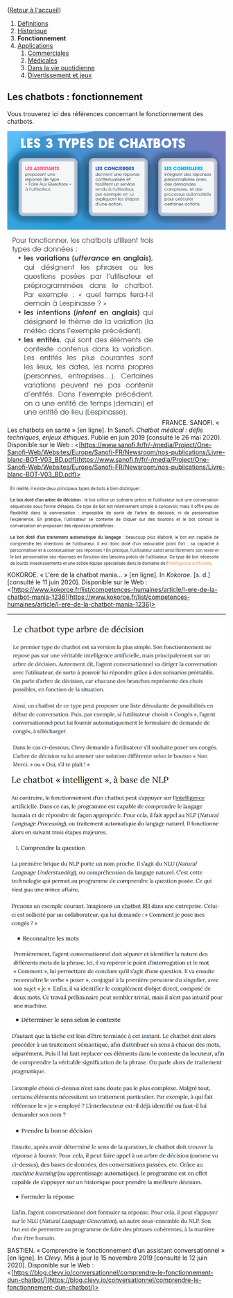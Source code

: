 ([Retour à l'accueil](https://sylviehannon.github.io/chatbot/))
1. [Définitions](definitions.md)
2. [Historique](historique.md)
3. **Fonctionnement**
4. [Applications](applications.md)
      1. [Commerciales](acommerciales.md)
      2. [Médicales](amedicales.md)
      3. [Dans la vie quotidienne](aquoti.md)
      4. [Divertissement et jeux](afictions.md)
      
## Les chatbots : fonctionnement

Vous trouverez ici des références concernant le fonctionnement des chatbots.

[![Image](lesimages/Types1.png)](https://www.sanofi.fr/fr/-/media/Project/One-Sanofi-Web/Websites/Europe/Sanofi-FR/Newsroom/nos-publications/Livre-blanc-BOT-V03_BD.pdf)
[![Image](lesimages/Types2.png)](https://www.sanofi.fr/fr/-/media/Project/One-Sanofi-Web/Websites/Europe/Sanofi-FR/Newsroom/nos-publications/Livre-blanc-BOT-V03_BD.pdf)
FRANCE. SANOFI. « Les chatbots en santé » [en ligne]. In Sanofi. *Chatbot médical : défis techniques, enjeux éthiques*. Publié en juin 2019 [consulté le 26 mai 2020]. Disponible sur le Web : <[https://www.sanofi.fr/fr/-/media/Project/One-Sanofi-Web/Websites/Europe/Sanofi-FR/Newsroom/nos-publications/Livre-blanc-BOT-V03_BD.pdf](https://www.sanofi.fr/fr/-/media/Project/One-Sanofi-Web/Websites/Europe/Sanofi-FR/Newsroom/nos-publications/Livre-blanc-BOT-V03_BD.pdf)>
      
  [![Image](lesimages/Fonct1.png)](https://www.kokoroe.fr/list/competences-humaines/article/l-ere-de-la-chatbot-mania-1236)
KOKOROE. « L'ère de la chatbot mania... » [en ligne]. In *Kokoroe*. [s. d.] [consulté le 11 juin 2020]. Disponible sur le Web : <[https://www.kokoroe.fr/list/competences-humaines/article/l-ere-de-la-chatbot-mania-1236](https://www.kokoroe.fr/list/competences-humaines/article/l-ere-de-la-chatbot-mania-1236)>

---

[![Image](lesimages/Fonct2.png)](https://blog.clevy.io/conversationnel/comprendre-le-fonctionnement-dun-chatbot/)
[![Image](lesimages/Fonct3.png)](https://blog.clevy.io/conversationnel/comprendre-le-fonctionnement-dun-chatbot/)
[![Image](lesimages/Fonct4.png)](https://blog.clevy.io/conversationnel/comprendre-le-fonctionnement-dun-chatbot/)
[![Image](lesimages/Fonct5.png)](https://blog.clevy.io/conversationnel/comprendre-le-fonctionnement-dun-chatbot/)
[![Image](lesimages/Fonct6.png)](https://blog.clevy.io/conversationnel/comprendre-le-fonctionnement-dun-chatbot/)
BASTIEN. « Comprendre le fonctionnement d’un assistant conversationnel » [en ligne]. In *Clevy*. Mis à jour le 15 novembre 2019 [consulté le 12 juin 2020]. Disponible sur le Web : <[https://blog.clevy.io/conversationnel/comprendre-le-fonctionnement-dun-chatbot/](https://blog.clevy.io/conversationnel/comprendre-le-fonctionnement-dun-chatbot/)>
